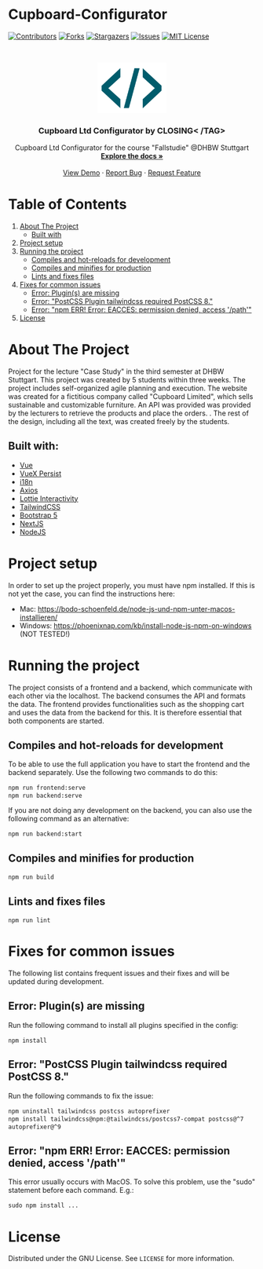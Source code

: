 # Cupboard-Configurator

[![Contributors][contributors-shield]][contributors-url]
[![Forks][forks-shield]][forks-url]
[![Stargazers][stars-shield]][stars-url]
[![Issues][issues-shield]][issues-url]
[![MIT License][license-shield]][license-url]

<br />
<p align="center">
  <a href="https://github.com/BassJonathan/cupboard-configurator">
    <img src="https://github.com/BassJonathan/Cupboard-Configurator/blob/master/Documentation/Logo_icon.png" alt="Logo" width="140">
  </a>

  <h3 align="center">Cupboard Ltd Configurator by CLOSING< /TAG></h3>

  <p align="center">
    Cupboard Ltd Configurator for the course "Fallstudie" @DHBW Stuttgart
    <br />
    <a href="https://github.com/BassJonathan/cupboard-configurator"><strong>Explore the docs »</strong></a>
    <br />
    <br />
    <a href="https://github.com/BassJonathan/cupboard-configurator">View Demo</a> <!--Link für Demo einfügen-->
    ·
    <a href="https://github.com/BassJonathan/cupboard-configurator/issues">Report Bug</a>
    ·
    <a href="https://github.com/BassJonathan/cupboard-configurator/issues">Request Feature</a>
  </p>
</p>

<!-- TABLE OF CONTENTS -->

# Table of Contents
<ol>
  <li>
    <a href="#about-the-project">About The Project</a>
    <ul>
      <li><a href="#built-with">Built with</a></li>
    </ul>
  </li>
  <li><a href="#project-setup">Project setup</a></li>
  <li>
    <a href="#running-the-project">Running the project</a>
    <ul>
      <li><a href="#compiles-and-hot-reloads-for-development">Compiles and hot-reloads for development</a></li>
      <li><a href="#compiles-and-minifies-for-production">Compiles and minifies for production</a></li>
      <li><a href="#lints-and-fixes-files">Lints and fixes files</a></li>
    </ul>
  </li>
  <li>
    <a href="#fixes-for-common-issues">Fixes for common issues</a>
    <ul>
      <li><a href="#error-plugins-are-missing">Error: Plugin(s) are missing</a></li>
      <li><a href="#error-postcss-plugin-tailwindcss-required-postcss-8">Error: "PostCSS Plugin tailwindcss required PostCSS 8."</a></li>
      <li><a href="#error-npm-err-error-eacces-permission-denied-access-path">Error: "npm ERR! Error: EACCES: permission denied, access '/path'"</a></li>
    </ul>
  </li>
  <li><a href="#license">License</a></li>

</ol>



<!-- ABOUT THE PROJECT -->
# About The Project
Project for the lecture "Case Study" in the third semester at DHBW Stuttgart. This project was created by 5 students within three weeks. The project includes self-organized agile planning and execution. The website was created for a fictitious company called "Cupboard Limited", which sells sustainable and customizable furniture. An API was provided was provided by the lecturers to retrieve the products and place the orders. . The rest of the design, including all the text, was created freely by the students.


## Built with:

* [Vue](https://www.vuejs.com)
* [VueX Persist](https://github.com/championswimmer/vuex-persist)
* [i18n](https://kazupon.github.io/vue-i18n/)
* [Axios](https://vuejs.org/v2/cookbook/using-axios-to-consume-apis.html)
* [Lottie Interactivity](https://lottiefiles.com/interactivity)
* [TailwindCSS](https://tailwindcss.com/)
* [Bootstrap 5](https://getbootstrap.com/docs/5.0/getting-started/introduction/)
* [NextJS](https://nextjs.org/)
* [NodeJS](https://nodejs.org/en/)

# Project setup
In order to set up the project properly, you must have npm installed.
If this is not yet the case, you can find the instructions here: 
- Mac: https://bodo-schoenfeld.de/node-js-und-npm-unter-macos-installieren/
- Windows: https://phoenixnap.com/kb/install-node-js-npm-on-windows (NOT TESTED!)

# Running the project
The project consists of a frontend and a backend, which communicate with each other via the localhost. The backend consumes the API and formats the data. The frontend provides functionalities such as the shopping cart and uses the data from the backend for this. It is therefore essential that both components are started.
## Compiles and hot-reloads for development
To be able to use the full application you have to start the frontend and the backend separately. Use the following two commands to do this:
```
npm run frontend:serve
npm run backend:serve
```
If you are not doing any development on the backend, you can also use the following command as an alternative:
```
npm run backend:start
```

## Compiles and minifies for production
```
npm run build
```

## Lints and fixes files
```
npm run lint
```

# Fixes for common issues
The following list contains frequent issues and their fixes and will be updated during development.
## Error: Plugin(s) are missing
Run the following command to install all plugins specified in the config:
```
npm install
```

## Error: "PostCSS Plugin tailwindcss required PostCSS 8."
Run the following commands to fix the issue:
```
npm uninstall tailwindcss postcss autoprefixer
npm install tailwindcss@npm:@tailwindcss/postcss7-compat postcss@^7 autoprefixer@^9
```

## Error: "npm ERR! Error: EACCES: permission denied, access '/path'"
This error usually occurs with MacOS. To solve this problem, use the "sudo" statement before each command.
E.g.:
```
sudo npm install ...
```

<!-- LICENSE -->

# License

Distributed under the GNU License. See `LICENSE` for more information.

<!-- MARKDOWN LINKS & IMAGES -->
[contributors-shield]: https://img.shields.io/github/contributors/BassJonathan/cupboard-configurator.svg?style=for-the-badge
[contributors-url]: https://github.com/BassJonathan/cupboard-configurator/graphs/contributors
[forks-shield]: https://img.shields.io/github/forks/BassJonathan/cupboard-configurator.svg?style=for-the-badge
[forks-url]: https://github.com/BassJonathan/cupboard-configurator/network/members
[stars-shield]: https://img.shields.io/github/stars/BassJonathan/cupboard-configurator.svg?style=for-the-badge
[stars-url]: https://github.com/BassJonathan/cupboard-configurator/stargazers
[issues-shield]: https://img.shields.io/github/issues/BassJonathan/cupboard-configurator.svg?style=for-the-badge
[issues-url]: https://github.com/BassJonathan/cupboard-configurator/issues
[license-shield]: https://img.shields.io/github/license/BassJonathan/cupboard-configurator.svg?style=for-the-badge
[license-url]: https://github.com/BassJonathan/cupboard-configurator/blob/master/LICENSE
[linkedin-shield]: https://img.shields.io/badge/-LinkedIn-black.svg?style=for-the-badge&logo=linkedin&colorB=555
[linkedin-url]: https://linkedin.com/in/github_username
